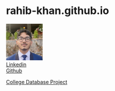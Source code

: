 # rahib-khan.github.io



<p align="left">
  <img src="assets/css/IMG_2689.jpg" width="100" height="100"/>
  <br>
  <a href="https://www.linkedin.com/in/rahib-khandaker/">Linkedin</a>
  <br>
  <a href="https://github.com/Rahib-Khan">Github</a>
</p>


[College Database Project](https://github.com/Rahib-Khan/CS331_NG_3/tree/main)



